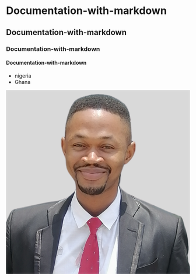 # Documentation-with-markdown
## Documentation-with-markdown
### Documentation-with-markdown
#### Documentation-with-markdown
- nigeria
- Ghana


![Collins pics](/Natural.png)
